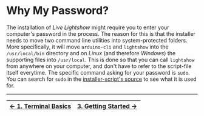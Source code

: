 # Why My Password?

The installation of _Live Lightshow_ might require you to enter your computer's password in the process. The reason for this is that the installer needs to move two command line utilities into system-protected folders. More specifically, it will move `arduino-cli` and `lightshow` into the `/usr/local/bin` directory and on _Linux_ (and therefore _Windows_) the supporting files into `/usr/local`. This is done so that you can call `lightshow` from anywhere on your computer, and don't have to refer to the script-file itself everytime.
The specific command asking for your password is `sudo`. You can search for `sudo` in the [installer-script's source](Installation/install.sh) to see what it is used for.

---

| [← 1. Terminal Basics](1.%20Terminal%20Basics.md) | [3. Getting Started →](3.%20Getting%20Started.md) |
| - | - |
